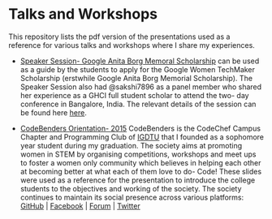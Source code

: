 # Talks and Workshops

This repository lists the pdf version of the presentations used as a reference for various talks and workshops where I share my experiences. 

* [Speaker Session- Google Anita Borg Memoral Scholarship](https://github.com/Diksha-Rathi/Talks-and-Workshops/blob/master/Google%20Anita%20Borg%20Memorial%20Scholarship.pdf) can be used as a guide by the students to apply for the Google Women TechMaker Scholarship (erstwhile Google Anita Borg Memorial Scholarship). The Speaker Session also had @sakshi7896 as a panel member who shared her experience as a GHCI full student scholar to attend the two- day conference in Bangalore, India. The relevant details of the session can be found here [here](https://www.facebook.com/CodeBenders/photos/a.493225220821880.1073741829.487519691392433/1017809188363478/?type=3&theater).

* [CodeBenders Orientation- 2015](https://github.com/Diksha-Rathi/Talks-and-Workshops/blob/master/CodeBenders%20Orientation%202015.pdf) CodeBenders is the CodeChef Campus Chapter and Programming Club of [IGDTU](http://igdtuw.ac.in) that I founded as a sophomore year student during my graduation. The society aims at promoting women in STEM by organising competitions, workshops and meet ups to foster a women only community which believes in helping each other at becoming better at what each of them love to do- Code! These slides were used as a reference for the presentation to introduce the college students to the objectives and working of the society. The society continues to maintain its social presence across various platforms: [GitHub](https://github.com/codebenders-igdtuw) | [Facebook](https://www.facebook.com/CodeBenders/) | [Forum](https://www.facebook.com/groups/igdtuwCodeChef/) | [Twitter](https://twitter.com/codebenders)
